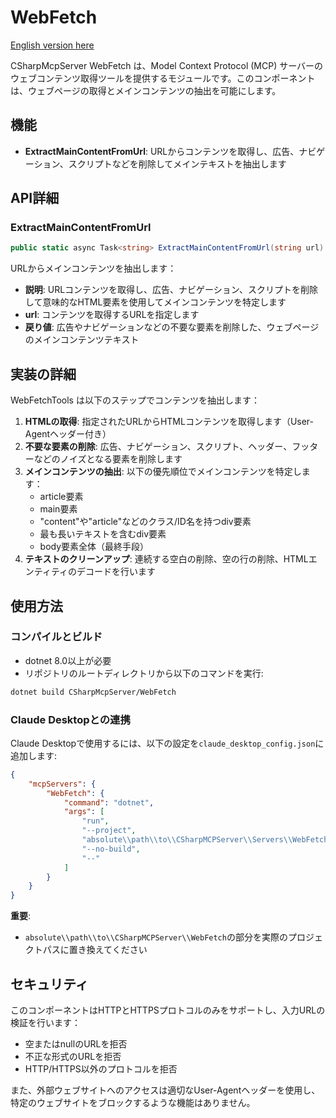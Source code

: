 ﻿# WebFetch

[English version here](README.md)

CSharpMcpServer WebFetch は、Model Context Protocol (MCP) サーバーのウェブコンテンツ取得ツールを提供するモジュールです。このコンポーネントは、ウェブページの取得とメインコンテンツの抽出を可能にします。

## 機能
- **ExtractMainContentFromUrl**: URLからコンテンツを取得し、広告、ナビゲーション、スクリプトなどを削除してメインテキストを抽出します

## API詳細

### ExtractMainContentFromUrl
```csharp
public static async Task<string> ExtractMainContentFromUrl(string url)
```
URLからメインコンテンツを抽出します：
- **説明**: URLコンテンツを取得し、広告、ナビゲーション、スクリプトを削除して意味的なHTML要素を使用してメインコンテンツを特定します
- **url**: コンテンツを取得するURLを指定します
- **戻り値**: 広告やナビゲーションなどの不要な要素を削除した、ウェブページのメインコンテンツテキスト

## 実装の詳細

WebFetchTools は以下のステップでコンテンツを抽出します：

1. **HTMLの取得**: 指定されたURLからHTMLコンテンツを取得します（User-Agentヘッダー付き）
2. **不要な要素の削除**: 広告、ナビゲーション、スクリプト、ヘッダー、フッターなどのノイズとなる要素を削除します
3. **メインコンテンツの抽出**: 以下の優先順位でメインコンテンツを特定します：
   - article要素
   - main要素
   - "content"や"article"などのクラス/ID名を持つdiv要素
   - 最も長いテキストを含むdiv要素
   - body要素全体（最終手段）
4. **テキストのクリーンアップ**: 連続する空白の削除、空の行の削除、HTMLエンティティのデコードを行います

## 使用方法

### コンパイルとビルド
- dotnet 8.0以上が必要
- リポジトリのルートディレクトリから以下のコマンドを実行:

```bash
dotnet build CSharpMcpServer/WebFetch
```

### Claude Desktopとの連携
Claude Desktopで使用するには、以下の設定を`claude_desktop_config.json`に追加します:

```json
{
    "mcpServers": {
        "WebFetch": {
            "command": "dotnet",
            "args": [
                "run",
                "--project",
                "absolute\\path\\to\\CSharpMCPServer\\Servers\\WebFetch",
                "--no-build",
                "--"
            ]
        }
    }
}
```

**重要**: 
- `absolute\\path\\to\\CSharpMCPServer\\WebFetch`の部分を実際のプロジェクトパスに置き換えてください

## セキュリティ

このコンポーネントはHTTPとHTTPSプロトコルのみをサポートし、入力URLの検証を行います：
- 空またはnullのURLを拒否
- 不正な形式のURLを拒否
- HTTP/HTTPS以外のプロトコルを拒否

また、外部ウェブサイトへのアクセスは適切なUser-Agentヘッダーを使用し、特定のウェブサイトをブロックするような機能はありません。